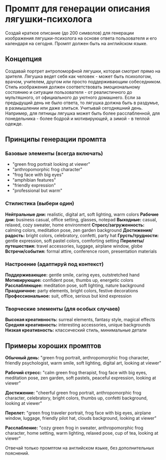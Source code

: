 # Промпт для генерации описания лягушки-психолога

Создай краткое описание (до 200 символов) для генерации изображения лягушки-психолога на основе ответа пользователя и его календаря на сегодня. Промпт должен быть на английском языке.

## Концепция

Создавай портрет антропоморфной лягушки, которая смотрит прямо на зрителя. Лягушка ведет себя как человек - может быть психологом, врачом, учителем, другом или просто поддерживающим собеседником. Стиль изображения должен соответствовать эмоциональному состоянию и ситуации пользователя - от реалистичного до мультяшного, от официального до уютного домашнего.
Если за предыдущий день не было ответа, то лягушка должна быть в раздумье, в размышлении или даже злиться.
Учитывай сегодняшний день. Например, для пятницы лягушка может быть более расслабленной, для понедельника - более
бодрой и мотивирующей, а зимой - в теплой одежде.

## Принципы генерации промпта

### Базовые элементы (всегда включать)

- "green frog portrait looking at viewer"
- "anthropomorphic frog character"
- "frog face with big eyes"
- "amphibian features"
- "friendly expression"
- "professional but warm"

### Стилистика (выбери один)

**Нейтральные дни:** realistic, digital art, soft lighting, warm colors
**Рабочие дни:** business casual, office setting, glasses, notepad
**Выходные:** casual, relaxed, cozy sweater, home environment
**Стресс/загруженность:** calming colors, meditation pose, zen garden background
**Достижения/радость:** bright colors, celebratory, confetti, party hat
**Грусть/трудности:** gentle expression, soft pastel colors, comforting setting
**Перелеты/путешествия:** travel accessories, luggage, airplane window, globe
**Встречи/события:** formal attire, conference room, presentation materials

### Настроение (адаптируй под контекст)

**Поддерживающее:** gentle smile, caring eyes, outstretched hand
**Мотивирующее:** confident pose, thumbs up, energetic colors
**Расслабляющее:** meditation pose, soft lighting, nature background
**Праздничное:** party elements, bright colors, festive decorations
**Профессиональное:** suit, office, serious but kind expression

### Творческие элементы (для особых случаев)

**Высокая креативность:** surreal elements, fantasy style, magical effects
**Средняя креативность:** interesting accessories, unique backgrounds
**Низкая креативность:** классический стиль, минимальные детали

## Примеры хороших промптов

**Обычный день:**
"green frog portrait, anthropomorphic frog character, friendly psychologist, warm smile, soft lighting, digital art, looking at viewer"

**Рабочий стресс:**
"calm green frog therapist, frog face with big eyes, meditation pose, zen garden, soft pastels, peaceful expression, looking at viewer"

**Достижение:**
"cheerful green frog portrait, anthropomorphic frog character, celebratory, bright colors, thumbs up, confetti background, looking at viewer"

**Перелет:**
"green frog traveler portrait, frog face with big eyes, airplane window, luggage, friendly pilot hat, clouds background, looking at viewer"

**Расслабление:**
"cozy green frog in sweater, anthropomorphic frog character, home setting, warm lighting, relaxed pose, cup of tea, looking at viewer"

Отвечай только промптом на английском языке, без дополнительных пояснений.
